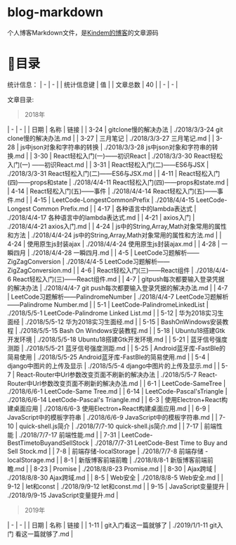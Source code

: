 # blog-markdown
个人博客Markdown文件，是[Kindem的博客](http://www.kindemh.cn/)的文章源码

# 📇目录
统计信息：
| - | - |
| 统计信息键 | 值 |
| 文章总数 | 40 |
| - | - |

文章目录:
> 2018年

| - | - |
| 日期 | 名称 | 链接 |
| 3-24 | gitclone慢的解决办法 | ./2018/3/3-24 git clone慢的解决办法.md |
| 3-27 | 三月笔记 | ./2018/3/3-27 三月笔记.md |
| 3-28 | js中json对象和字符串的转换 | ./2018/3/3-28 js中json对象和字符串的转换.md |
| 3-30 | React轻松入门(一)——初识React | ./2018/3/3-30 React轻松入门(一) ——初识React.md |
| 3-31 | React轻松入门(二)——ES6与JSX | ./2018/3/3-31 React轻松入门(二)——ES6与JSX.md |
| 4-11 | React轻松入门(四)——props和state | ./2018/4/4-11 React轻松入门(四)——props和state.md |
| 4-14 | React轻松入门(五)——事件 | ./2018/4/4-14 React轻松入门(五)——事件.md |
| 4-15 | LeetCode-LongestCommonPrefix | ./2018/4/4-15 LeetCode-Longest Common Prefix.md |
| 4-17 | 各种语言中的lambda表达式 | ./2018/4/4-17 各种语言中的lambda表达式.md |
| 4-21 | axios入门 | ./2018/4/4-21 axios入门.md |
| 4-24 | js中的String,Array,Math对象常用的属性和方法 | ./2018/4/4-24 js中的String,Array,Math对象常用的属性和方法.md |
| 4-24 | 使用原生js封装ajax | ./2018/4/4-24 使用原生js封装ajax.md |
| 4-28 | 一瞬四月 | ./2018/4/4-28 一瞬四月.md |
| 4-5 | LeetCode习题解析——ZigZagConversion | ./2018/4/4-5 LeetCode习题解析——ZigZagConversion.md |
| 4-6 | React轻松入门(三)——React组件 | ./2018/4/4-6 React轻松入门(三)——React组件.md |
| 4-7 | gitpush每次都要输入登录凭据的解决办法 | ./2018/4/4-7 git push每次都要输入登录凭据的解决办法.md |
| 4-7 | LeetCode习题解析——PalindromeNumber | ./2018/4/4-7 LeetCode习题解析——Palindrome Number.md |
| 5-1 | LeetCode-PalindromeLinkedList | ./2018/5/5-1 LeetCode-Palindrome Linked List.md |
| 5-12 | 华为2018实习生面经 | ./2018/5/5-12 华为2018实习生面经.md |
| 5-15 | BashOnWindows安装教程 | ./2018/5/5-15 Bash On Windows安装教程.md |
| 5-18 | Ubuntu18搭建Gtk开发环境 | ./2018/5/5-18 Ubuntu18搭建Gtk开发环境.md |
| 5-21 | 蓝牙信号强度测距 | ./2018/5/5-21 蓝牙信号强度测距.md |
| 5-25 | Android蓝牙库-FastBle的简易使用 | ./2018/5/5-25 Android蓝牙库-FastBle的简易使用.md |
| 5-4 | django中图片的上传及显示 | ./2018/5/5-4 django中图片的上传及显示.md |
| 5-7 | React-Router中Url参数改变页面不刷新的解决办法 | ./2018/5/5-7 React-Router中Url参数改变页面不刷新的解决办法.md |
| 6-1 | LeetCode-SameTree | ./2018/6/6-1 LeetCode-Same Tree.md |
| 6-14 | LeetCode-Pascal'sTriangle | ./2018/6/6-14 LeetCode-Pascal's Triangle.md |
| 6-3 | 使用Electron+React构建桌面应用 | ./2018/6/6-3 使用Electron+React构建桌面应用.md |
| 6-9 | JavaScript中的模板字符串 | ./2018/6/6-9 JavaScript中的模板字符串.md |
| 7-10 | quick-shell.js简介 | ./2018/7/7-10 quick-shell.js简介.md |
| 7-17 | 前端性能 | ./2018/7/7-17 前端性能.md |
| 7-31 | LeetCode-BestTimetoBuyandSellStock | ./2018/7/7-31 LeetCode-Best Time to Buy and Sell Stock.md |
| 7-8 | 前端存储-localStorage | ./2018/7/7-8 前端存储 - localStorage.md |
| 8-1 | 新版博客前端前瞻 | ./2018/8/8-1 新版博客前端前瞻.md |
| 8-23 | Promise | ./2018/8/8-23 Promise.md |
| 8-30 | Ajax跨域 | ./2018/8/8-30 Ajax跨域.md |
| 8-5 | Web安全 | ./2018/8/8-5 Web安全.md |
| 9-12 | let和const | ./2018/9/9-12 let和const.md |
| 9-15 | JavaScript变量提升 | ./2018/9/9-15 JavaScript变量提升.md |


> 2019年

| - | - |
| 日期 | 名称 | 链接 |
| 1-11 | git入门看这一篇就够了 | ./2019/1/1-11 git入门 看这一篇就够了.md |
